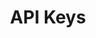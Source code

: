 ---
# This topic lives at
# https://digital.gov/topics/api-keys

# Topic Title
title: "API Keys"

# description — keep it short and clear
# summary: ""

# Weight
weight: 1

# For more information on managing topics,
# see https://github.com/GSA/digitalgov.gov/wiki/topics
---